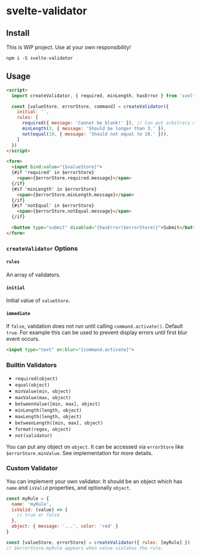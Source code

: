 # svelte-validator

## Install

This is WIP project. Use at your own responsibility!

```
npm i -S svelte-validator
```

## Usage

```html
<script>
  import createValidator, { required, minLength, hasError } from 'svelte-validator'

  const [valueStore, errorStore, command] = createValidator({
    initial: '',
    rules: [
      required({ message: 'Cannot be blank!' }), // Can put arbitrary object
      minLength(3, { message: 'Should be longer than 3.' }),
      not(equal(10, { message: 'Should not equal to 10.' })),
    ]
  })
</script>

<form>
  <input bind:value="{$valueStore}">
  {#if 'required' in $errorStore}
    <span>{$errorStore.required.message}</span>
  {/if}
  {#if 'minLength' in $errorStore}
    <span>{$errorStore.minLength.message}</span>
  {/if}
  {#if 'notEqual' in $errorStore}
    <span>{$errorStore.notEqual.message}</span>
  {/if}

  <button type="submit" disabled="{hasError($errorStore)}">Submit</button>
</form>
```

### `createValidator` Options

#### `rules`

An array of validators.

#### `initial`

Initial value of `valueStore`.

#### `immediate`

If `false`, validation does not run until calling `command.activate()`. Default `true`.
For example this can be used to prevent display errors until first blur event occurs.

```html
<input type="text" on:blur="{command.activate}">
```

### Builtin Validators

- `required(object)`
- `equal(object)`
- `minValue(min, object)`
- `maxValue(max, object)`
- `betweenValue([min, max], object)`
- `minLength(length, object)`
- `maxLength(length, object)`
- `betweenLength([min, max], object)`
- `format(regex, object)`
- `not(validator)`

You can put any object on `object`. It can be accessed via `errorStore` like `$errorStore.minValue`. See implementation for more details.

### Custom Validator

You can implement your own validator. It should be an object which has `name` and `isValid` properties, and optionally `object`.

```javascript
const myRule = {
  name: 'myRule',
  isValid: (value) => {
    // true or false
  },
  object: { message: '...', color: 'red' }
}

const [valueStore, errorStore] = createValidator({ rules: [myRule] })
// $errorStore.myRule appears when value violates the rule.
```
